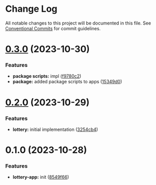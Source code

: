 # Change Log

All notable changes to this project will be documented in this file.
See [Conventional Commits](https://conventionalcommits.org) for commit guidelines.

# [0.3.0](https://github.com/paulAlexSerban/prj--reactjs-component-lib/compare/@prj--reactjs-component-lib/lottery-app@0.2.0...@prj--reactjs-component-lib/lottery-app@0.3.0) (2023-10-30)

### Features

-   **package scripts:** impl ([f9780c2](https://github.com/paulAlexSerban/prj--reactjs-component-lib/commit/f9780c2896d185c8adf83f5af0782939e799b430))
-   **package:** added package scripts to apps ([15349d0](https://github.com/paulAlexSerban/prj--reactjs-component-lib/commit/15349d0e3d3eac4222a99a42b28d4d67b764557f))

# [0.2.0](https://github.com/paulAlexSerban/prj--reactjs-component-lib/compare/@prj--reactjs-component-lib/lottery-app@0.1.0...@prj--reactjs-component-lib/lottery-app@0.2.0) (2023-10-29)

### Features

-   **lottery:** initial implementation ([3254cb4](https://github.com/paulAlexSerban/prj--reactjs-component-lib/commit/3254cb4d5806aa65f25342a41184c43c01c8cc7f))

# 0.1.0 (2023-10-28)

### Features

-   **lottery-app:** init ([8549f66](https://github.com/paulAlexSerban/prj--reactjs-component-lib/commit/8549f66544931aa542c2765e04ec1dec0007aaad))

